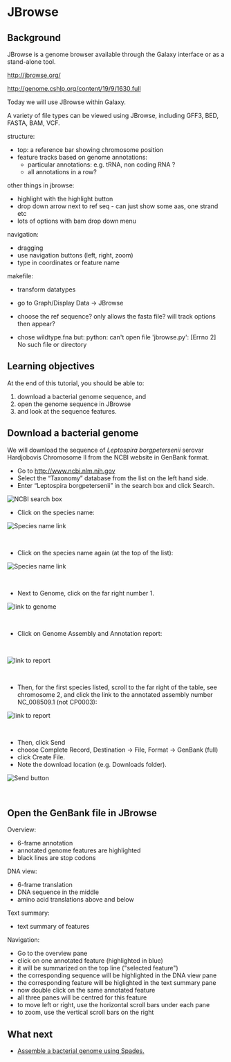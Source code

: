 # JBrowse

## Background

JBrowse is a genome browser available through the Galaxy interface or as a stand-alone tool.

http://jbrowse.org/

http://genome.cshlp.org/content/19/9/1630.full

Today we will use JBrowse within Galaxy.

A variety of file types can be viewed using JBrowse, including GFF3, BED, FASTA, BAM, VCF.

structure:
- top: a reference bar showing chromosome position
- feature tracks based on genome annotations:
   - particular annotations: e.g. tRNA, non coding RNA ?
   - all annotations in a row?

other things in jbrowse:
- highlight with the highlight button
- drop down arrow next to ref seq - can just show some aas, one strand etc
- lots of options with bam drop down menu



navigation:
- dragging
- use navigation buttons (left, right, zoom)
- type in coordinates or feature name

makefile:
- transform datatypes


- go to <ss>Graph/Display Data &rarr; JBrowse</ss>
- choose the ref sequence? only allows the fasta file? will track options then appear?
- chose wildtype.fna
but: 	python: can't open file 'jbrowse.py': [Errno 2] No such file or directory


## Learning objectives

At the end of this tutorial, you should be able to:

1. download a bacterial genome sequence, and
2. open the genome sequence in JBrowse
3. and look at the sequence features.

## Download a bacterial genome

We will download the sequence of *Leptospira borgpetersenii* serovar Hardjobovis Chromosome II from the NCBI website in GenBank format.  

- Go to <http://www.ncbi.nlm.nih.gov>
- Select the “Taxonomy” database from the list on the left hand side.
- Enter “Leptospira borgpetersenii” in the search box and click <ss>Search</ss>.

![NCBI search box](./images/image00.png)

- Click on the species name:

![Species name link](./images/image08.png)

&nbsp;

- Click on the species name again (at the top of the list):

![Species name link](./images/image06.png)

&nbsp;

- Next to <ss>Genome</ss>, click on the far right number <ss>1</ss>.

<!---FIXME: add arrow to point to it.  
--->

![link to genome](./images/image02.png)

&nbsp;

- Click on <ss>Genome Assembly and Annotation report</ss>:

&nbsp;

![link to report](./images/image04.png)

&nbsp;

- Then, for the first species listed, scroll to the far right of the table, see chromosome 2, and click the link to the annotated assembly number <ss>NC_008509.1</ss> (not CP0003):

![link to report](./images/image01.png)

&nbsp;

- Then, click <ss>Send</ss>
- choose <ss>Complete Record</ss>, <ss>Destination &rarr; File</ss>, <ss>Format &rarr; GenBank (full)</ss>
- click <ss>Create File</ss>.
- Note the download location (e.g. Downloads folder).

![Send button](./images/image05.png)

&nbsp;

## Open the GenBank file in JBrowse




Overview:  

- 6-frame annotation
- annotated genome features are highlighted
- black lines are stop codons

DNA view:

- 6-frame translation
- DNA sequence in the middle
- amino acid translations above and below

Text summary:

- text summary of features

Navigation:

- Go to the overview pane
- click on one annotated feature (highlighted in blue)
- it will be summarized on the top line ("selected feature")
- the corresponding sequence will be highlighted in the DNA view pane
- the corresponding feature will be higlighted in the text summary pane
- now double click on the same annotated feature
- all three panes will be centred for this feature
- to move left or right, use the horizontal scroll bars under each pane
- to zoom, use the vertical scroll bars on the right

## What next  
- [Assemble a bacterial genome using Spades.](../spades/index.md)
